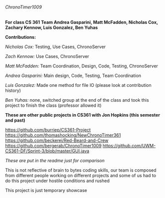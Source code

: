 ###### ChronoTimer1009
**For class CS 361**
**Team Andrea Gasparini, Matt McFadden, Nicholas Cox, Zachary Kennow, Luis Gonzalez, Ben Yuhas**


**Contributions:**




*Nicholas Cox:* Testing, Use Cases, ChronoServer




*Zach Kennow:* Use Cases, ChronoServer




*Matt McFadden:* Team Coordination, Design, Code, Testing, ChronoServer



*Andrea Gasparini:* Main design, Code, Testing, Team Coordination



*Luis Gonzalez:* Made one method for file IO (please look at contribution history)




*Ben Yuhas:* none, switched group at the end of the class and took this project to finish the class (professor allowed it)



**These are other public projects in CS361 with Jon Hopkins (this semester and past)**

https://github.com/burriep/CS361-Project
https://github.com/thomashocking/NewChronoTimer361
https://github.com/beckerej/Red-Beard-and-Crew
https://github.com/bergerab/ChronoTimer1009
https://github.com/UWM-CS361-DF/Sprint-3/blob/master/GUI.java


*These are put in the readme just for comparison*


This is not reflective of brain to bytes coding skills, our team is composed from different people working on different projects
and some of us had to do this project under hostile conditions and rushed




This project is just temporary showcase
